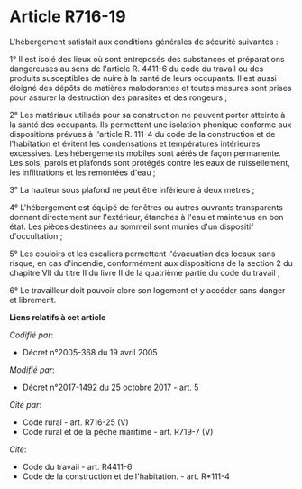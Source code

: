 # Article R716-19

L'hébergement satisfait aux conditions générales de sécurité suivantes :

1° Il est isolé des lieux où sont entreposés des substances et préparations dangereuses au sens de l'article R. 4411-6 du
code du travail ou des produits susceptibles de nuire à la santé de leurs occupants. Il est aussi éloigné des dépôts de
matières malodorantes et toutes mesures sont prises pour assurer la destruction des parasites et des rongeurs ;

2° Les matériaux utilisés pour sa construction ne peuvent porter atteinte à la santé des occupants. Ils permettent une
isolation phonique conforme aux dispositions prévues à l'article R. 111-4 du code de la construction et de l'habitation et
évitent les condensations et températures intérieures excessives. Les hébergements mobiles sont aérés de façon permanente.
Les sols, parois et plafonds sont protégés contre les eaux de ruissellement, les infiltrations et les remontées d'eau ;

3° La hauteur sous plafond ne peut être inférieure à deux mètres ;

4° L'hébergement est équipé de fenêtres ou autres ouvrants transparents donnant directement sur l'extérieur, étanches à l'eau
et maintenus en bon état. Les pièces destinées au sommeil sont munies d'un dispositif d'occultation ;

5° Les couloirs et les escaliers permettent l'évacuation des locaux sans risque, en cas d'incendie, conformément aux
dispositions de la section 2 du chapitre VII du titre II du livre II de la quatrième partie du code du travail ;

6° Le travailleur doit pouvoir clore son logement et y accéder sans danger et librement.

**Liens relatifs à cet article**

_Codifié par_:

  - Décret n°2005-368 du 19 avril 2005

_Modifié par_:

  - Décret n°2017-1492 du 25 octobre 2017 - art. 5

_Cité par_:

  - Code rural - art. R716-25 (V)
  - Code rural et de la pêche maritime - art. R719-7 (V)

_Cite_:

  - Code du travail - art. R4411-6
  - Code de la construction et de l'habitation. - art. R*111-4
